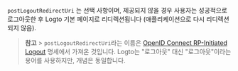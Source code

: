 `postLogoutRedirectUri` 는 선택 사항이며, 제공되지 않을 경우 사용자는 성공적으로 로그아웃한 후 Logto 기본 페이지로 리디렉션됩니다 (애플리케이션으로 다시 리디렉션되지 않음).

> **참고** > `postLogoutRedirectUri`라는 이름은 [OpenID Connect RP-Initiated Logout](https://openid.net/specs/openid-connect-rpinitiated-1_0.html) 명세에서 가져온 것입니다. Logto는 "로그아웃" 대신 "로그아웃"이라는 용어를 사용하지만, 개념은 동일합니다.
